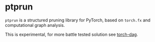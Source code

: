 # ptprun

`ptprun` is a structured pruning library for PyTorch, based on `torch.fx` and computational graph analysis.

This is experimental, for more battle tested solution see [torch-dag](https://github.com/TCLResearchEurope/torch-dag).
